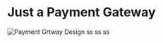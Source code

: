 # Just a Payment Gateway

![Payment Grtway Design](https://user-images.githubusercontent.com/88492493/172157581-56c806ac-facd-4afa-a179-2fde48d73335.png)
ss
ss
ss
